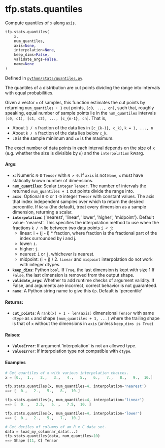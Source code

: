 <div itemscope itemtype="http://developers.google.com/ReferenceObject">
<meta itemprop="name" content="tfp.stats.quantiles" />
<meta itemprop="path" content="Stable" />
</div>

# tfp.stats.quantiles

Compute quantiles of `x` along `axis`.

``` python
tfp.stats.quantiles(
    x,
    num_quantiles,
    axis=None,
    interpolation=None,
    keep_dims=False,
    validate_args=False,
    name=None
)
```



Defined in [`python/stats/quantiles.py`](https://github.com/tensorflow/probability/tree/master/tensorflow_probability/python/stats/quantiles.py).

<!-- Placeholder for "Used in" -->

The quantiles of a distribution are cut points dividing the range into
intervals with equal probabilities.

Given a vector `x` of samples, this function estimates the cut points by
returning `num_quantiles + 1` cut points, `(c0, ..., cn)`, such that, roughly
speaking, equal number of sample points lie in the `num_quantiles` intervals
`[c0, c1), [c1, c2), ..., [c_{n-1}, cn]`.  That is,

* About `1 / n` fraction of the data lies in `[c_{k-1}, c_k)`, `k = 1, ..., n`
* About `k / n` fraction of the data lies below `c_k`.
* `c0` is the sample minimum and `cn` is the maximum.

The exact number of data points in each interval depends on the size of
`x` (e.g. whether the size is divisible by `n`) and the `interpolation` kwarg.

#### Args:

* <b>`x`</b>:  Numeric `N-D` `Tensor` with `N > 0`.  If `axis` is not `None`,
  `x` must have statically known number of dimensions.
* <b>`num_quantiles`</b>:  Scalar `integer` `Tensor`.  The number of intervals the
  returned `num_quantiles + 1` cut points divide the range into.
* <b>`axis`</b>:  Optional `0-D` or `1-D` integer `Tensor` with constant values. The
  axis that index independent samples over which to return the desired
  percentile.  If `None` (the default), treat every dimension as a sample
  dimension, returning a scalar.
* <b>`interpolation`</b>: {'nearest', 'linear', 'lower', 'higher', 'midpoint'}.
  Default value: 'nearest'.  This specifies the interpolation method to
  use when the fractions `k / n` lie between two data points `i < j`:
    * linear: i + (j - i) * fraction, where fraction is the fractional part
      of the index surrounded by i and j.
    * lower: `i`.
    * higher: `j`.
    * nearest: `i` or `j`, whichever is nearest.
    * midpoint: (i + j) / 2. `linear` and `midpoint` interpolation do not
      work with integer dtypes.
* <b>`keep_dims`</b>:  Python `bool`. If `True`, the last dimension is kept with size 1
  If `False`, the last dimension is removed from the output shape.
* <b>`validate_args`</b>:  Whether to add runtime checks of argument validity. If
  False, and arguments are incorrect, correct behavior is not guaranteed.
* <b>`name`</b>:  A Python string name to give this `Op`.  Default is 'percentile'


#### Returns:

* <b>`cut_points`</b>:  A `rank(x) + 1 - len(axis)` dimensional `Tensor` with same
`dtype` as `x` and shape `[num_quantiles + 1, ...]` where the trailing shape
is that of `x` without the dimensions in `axis` (unless `keep_dims is True`)


#### Raises:

* <b>`ValueError`</b>:  If argument 'interpolation' is not an allowed type.
* <b>`ValueError`</b>:  If interpolation type not compatible with `dtype`.

#### Examples

```python
# Get quartiles of x with various interpolation choices.
x = [0.,  1.,   2.,   3.,   4.,   5.,   6.,   7.,   8.,   9.,  10.]

tfp.stats.quantiles(x, num_quantiles=4, interpolation='nearest')
==> [  0.,   2.,   5.,   8.,  10.]

tfp.stats.quantiles(x, num_quantiles=4, interpolation='linear')
==> [  0. ,   2.5,   5. ,   7.5,  10. ]

tfp.stats.quantiles(x, num_quantiles=4, interpolation='lower')
==> [  0.,   2.,   5.,   7.,  10.]

# Get deciles of columns of an R x C data set.
data = load_my_columnar_data(...)
tfp.stats.quantiles(data, num_quantiles=10)
==> Shape [11, C] Tensor
```